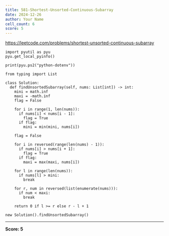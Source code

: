 ```yaml
---
title: 581-Shortest-Unsorted-Continuous-Subarray
date: 2024-12-26
author: Your Name
cell_count: 6
score: 5
---
```


https://leetcode.com/problems/shortest-unsorted-continuous-subarray


```
import pyutil as pyu
pyu.get_local_pyinfo()
```


```
print(pyu.ps2("python-dotenv"))
```


```
from typing import List
```


```
class Solution:
  def findUnsortedSubarray(self, nums: List[int]) -> int:
    mini = math.inf
    maxi = -math.inf
    flag = False

    for i in range(1, len(nums)):
      if nums[i] < nums[i - 1]:
        flag = True
      if flag:
        mini = min(mini, nums[i])

    flag = False

    for i in reversed(range(len(nums) - 1)):
      if nums[i] > nums[i + 1]:
        flag = True
      if flag:
        maxi = max(maxi, nums[i])

    for l in range(len(nums)):
      if nums[l] > mini:
        break

    for r, num in reversed(list(enumerate(nums))):
      if num < maxi:
        break

    return 0 if l >= r else r - l + 1
```


```
new Solution().findUnsortedSubarray()
```


---
**Score: 5**